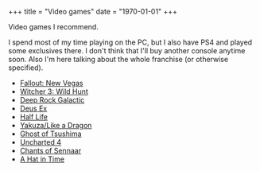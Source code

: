 +++
title = "Video games"
date = "1970-01-01"
+++

Video games I recommend.
<!--more-->

I spend most of my time playing on the PC, but I also have PS4 and played some exclusives there. I don't think that I'll buy another console anytime soon. Also I'm here talking about the whole franchise (or otherwise specified).

- [Fallout: New Vegas](https://en.wikipedia.org/wiki/Fallout%3A_New_Vegas)
- [Witcher 3: Wild Hunt](https://en.wikipedia.org/wiki/The_Witcher_3%3A_Wild_Hunt)
- [Deep Rock Galactic](https://en.wikipedia.org/wiki/Deep_Rock_Galactic)
- [Deus Ex](https://en.wikipedia.org/wiki/Deus_Ex)
- [Half Life](https://en.wikipedia.org/wiki/Half-Life_(video_game))
- [Yakuza/Like a Dragon](https://en.wikipedia.org/wiki/Yakuza_(franchise))
- [Ghost of Tsushima](https://en.wikipedia.org/wiki/Ghost_of_Tsushima)
- [Uncharted 4](https://en.wikipedia.org/wiki/Uncharted_4:_A_Thief%27s_End)
- [Chants of Sennaar](https://en.wikipedia.org/wiki/Chants_of_Sennaar)
- [A Hat in Time](https://en.wikipedia.org/wiki/A_Hat_in_Time)
